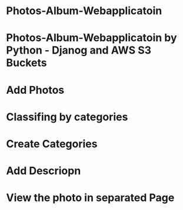 # Photos-Album-Webapplicatoin
# Photos-Album-Webapplicatoin by Python - Djanog and AWS S3 Buckets
# Add Photos
# Classifing by categories
# Create Categories
# Add Descriopn
# View the photo in separated Page
